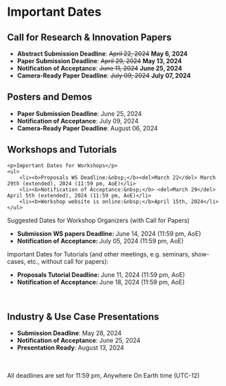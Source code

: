 # Important Dates

## Call for Research & Innovation Papers  
* **Abstract Submission Deadline**: ~~April 22, 2024~~ **May 6, 2024**
* **Paper Submission Deadline**: ~~April 29, 2024~~ **May 13, 2024**
* **Notification of Acceptance**: ~~June 11, 2024~~ **June 25, 2024**
* **Camera-Ready Paper Deadline**: ~~July 09, 2024~~ **July 07, 2024**

## Posters and Demos
* **Paper Submission Deadline**: June 25, 2024
* **Notification of Acceptance**: July 09, 2024
* **Camera-Ready Paper Deadline**: August 06, 2024

## Workshops and Tutorials
    <p>Important Dates for Workshops</p>
    <ul>
        <li><b>Proposals WS Deadline:&nbsp;</b><del>March 22</del> March 29th (extended), 2024 (11:59 pm, AoE)</li>
        <li><b>Notification of Acceptance:&nbsp;</b> <del>March 29</del> April 5th (extended), 2024 (11:59 pm, AoE)</li>
        <li><b>Workshop website is online:&nbsp;</b>April 15th, 2024</li>
    </ul>

   <p>Suggested Dates for Workshop Organizers (with Call for Papers)</p>
   <ul>
       <li><b>Submission WS papers Deadline:&nbsp;</b>June 14, 2024 (11:59 pm, AoE)</li>
       <li><b>Notification of Acceptance:&nbsp;</b>July 05, 2024 (11:59 pm, AoE)</li>      
   </ul>
   <p>Important Dates for Tutorials (and other meetings, e.g. seminars, show-cases, etc., without call for papers):</p>
   <ul>
    <li><b>Proposals Tutorial Deadline:&nbsp;</b>June 11, 2024 (11:59 pm, AoE)</li>
    <li><b>Notification of Acceptance:&nbsp;</b>June 18, 2024 (11:59 pm, AoE)</li>
   </ul>
   <br>

## Industry & Use Case Presentations
* **Submission Deadline**: May 28, 2024
* **Notification of Acceptance**: June 25, 2024
* **Presentation Ready**: August 13, 2024

<br />
<br />
All deadlines are set for 11:59 pm, Anywhere On Earth time (UTC-12)